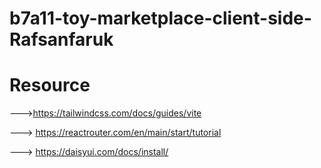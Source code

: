 # b7a11-toy-marketplace-client-side-Rafsanfaruk

# Resource

--->https://tailwindcss.com/docs/guides/vite

---> https://reactrouter.com/en/main/start/tutorial

---> https://daisyui.com/docs/install/


